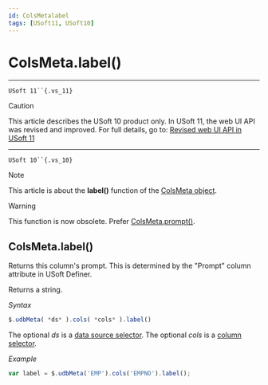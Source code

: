 ```yaml
---
id: ColsMetalabel
tags: [USoft11, USoft10]
---
```

# ColsMeta.label()



----

`USoft 11``{.vs_11}`

> [!CAUTION]
> This article describes the USoft 10 product only.
> In USoft 11, the web UI API was revised and improved. For full details, go to:
> [Revised web UI API in USoft 11](/docs/Web_and_app_UIs/UDB_udb/Revised_web_UI_API_in_USoft_11.md)

----

`USoft 10``{.vs_10}`

> [!NOTE]
> This article is about the **label()** function of the [ColsMeta object](/docs/Web_and_app_UIs/UDB_ColsMeta).

> [!WARNING]
> This function is now obsolete. Prefer [ColsMeta.prompt()](/docs/Web_and_app_UIs/UDB_ColsMeta/ColsMetaprompt.md).

## **ColsMeta.label()**

Returns this column's prompt. This is determined by the "Prompt" column attribute in USoft Definer.

Returns a string.

*Syntax*

```js
$.udbMeta( *ds* ).cols( *cols* ).label()
```

The optional *ds* is a [data source selector](/docs/Web_and_app_UIs/UDB_DataSourceMetaContainer/UDB_DataSourceMetaContainer_object.md). The optional *cols* is a [column selector](/docs/Web_and_app_UIs/UDB_ColsMeta/UDB_ColsMeta_object.md).

*Example*

```js
var label = $.udbMeta('EMP').cols('EMPNO').label();
```

 